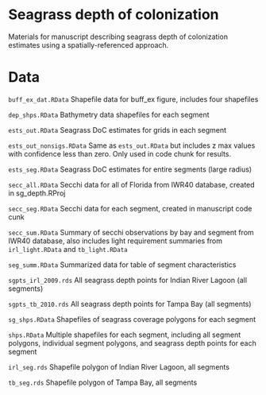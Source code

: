 # Seagrass depth of colonization

Materials for manuscript describing seagrass depth of colonization estimates using a spatially-referenced approach.

# Data

`buff_ex_dat.RData` Shapefile data for buff_ex figure, includes four shapefiles

`dep_shps.RData` Bathymetry data shapefiles for each segment

`ests_out.RData` Seagrass DoC estimates for grids in each segment

`ests_out_nonsigs.RData` Same as `ests_out.RData` but includes z max values with confidence less than zero.  Only used in code chunk for results. 

`ests_seg.RData` Seagrass DoC estimates for entire segments (large radius)

`secc_all.RData` Secchi data for all of Florida from IWR40 database, created in sg_depth.RProj

`secc_seg.RData` Secchi data for each segment, created in manuscript code cunk

`secc_sum.RData` Summary of secchi observations by bay and segment from IWR40 database, also includes light requirement summaries from `irl_light.RData` and `tb_light.RData`

`seg_summ.RData` Summarized data for table of segment characteristics

`sgpts_irl_2009.rds` All seagrass depth points for Indian River Lagoon (all segments)

`sgpts_tb_2010.rds` All seagrass depth points for Tampa Bay (all segments)

`sg_shps.RData` Shapefiles of seagrass coverage polygons for each segment

`shps.RData` Multiple shapefiles for each segment, including all segment polygons, individual segment polygons, and seagrass depth points for each segment

`irl_seg.rds` Shapefile polygon of Indian River Lagoon, all segments

`tb_seg.rds` Shapefile polygon of Tampa Bay, all segments
